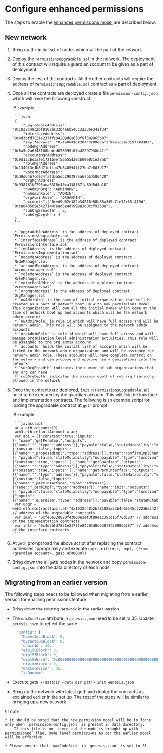 # Configure enhanced permissions

The steps to enable the [enhanced permissions model](../../Concepts/Permissioning/Enhanced/EnhancedPermissionsOverview.md)
are described below:

## New network

1. Bring up the initial set of nodes which will be part of the network
1. Deploy the `PermissionsUpgradable.sol` in the network. The deployment of this contract will require a guardian account to be given as a part of deployment.
1. Deploy the rest of the contracts. All the other contracts will require the address of `PermissionsUpgradable.sol` contract as a part of deployment.
1. Once all the contracts are deployed create a file `permission-config.json` which will have the following construct:

    !!! example

        ```json
        {
            "upgradableAddress": "0x1932c48b2bf8102ba33b4a6b545c32236e342f34",
            "interfaceAddress": "0x4d3bfd7821e237ffe84209d8e638f9f309865b87",
            "implAddress": "0xfe0602d820f42800e3ef3f89e1c39cd15f78d283",
            "nodeMgrAddress": "0x8a5e2a6343108babed07899510fb42297938d41f",
            "accountMgrAddress": "0x9d13c6d3afe1721beef56b55d303b09e021e27ab",
            "roleMgrAddress": "0x1349f3e1b8d71effb47b840594ff27da7e603d17",
            "voterMgrAddress": "0xd9d64b7dc034fafdba5dc2902875a67b5d586420",
            "orgMgrAddress" : "0x938781b9796aea6376e40ca158f67fa89d5d8a18",
            "nwAdminOrg": "ADMINORG",
            "nwAdminRole" : "ADMIN",
            "orgAdminRole" : "ORGADMIN",
            "accounts":["0xed9d02e382b34818e88b88a309c7fe71e65f419d", "0xca843569e3427144cead5e4d5999a3d0ccf92b8e"],
            "subOrgBreadth" : 3,
            "subOrgDepth" : 4
        }
        ```

        * `upgradableAddress` is the address of deployed contract `PermissionsUpgradable.sol`
        * `interfaceAddress` is the address of deployed contract `PermissionsInterface.sol`
        * `implAddress` is the address of deployed contract `PermissionsImplementation.sol`
        * `nodeMgrAddress` is the address of deployed contract `NodeManager.sol`
        * `accountMgrAddress` is the address of deployed contract `AccountManager.sol`
        * `roleMgrAddress` is the address of deployed contract `RoleManager.sol`
        * `voterMgrAddress` is the address of deployed contract `VoterManager.sol`
        * `orgMgrAddress` is the address of deployed contract `OrgManager.sol`
        * `nwAdminOrg` is the name of initial organization that will be created as a part of network boot up with new permissions model. This organization will own all the initial nodes which come at the time of network boot up and accounts which will be the network admin account
        * `nwAdminRole` is role id which will have full access and will be network admin. This role will be assigned to the network admin accounts
        * `orgAdminRole` is role id which will have full access and will manage organization level administration activities. This role will be assigned to the org admin account
        * `accounts` holds the initial list of accounts which will be linked to the network admin organization and will be assigned the network admin role. These accounts will have complete control on the network and can propose and approve new organizations into the network
        * `subOrgBreadth` indicates the number of sub organizations that any org can have
        * `subOrgDepth` indicates the maximum depth of sub org hierarchy allowed in the network

1. Once the contracts are deployed, `init` in `PermissionsUpgradable.sol` need to be executed by the guardian account. This will link the interface and implementation contracts.
    The following is an example script for loading the upgradable contract at `geth` prompt:

    !!! example

        ```javascript
        ac = eth.accounts[0];
        web3.eth.defaultAccount = ac;
        var abi = [{"constant":true,"inputs":[],"name":"getPermImpl","outputs":[{"name":"","type":"address"}],"payable":false,"stateMutability":"view","type":"function"},{"constant":false,"inputs":[{"name":"_proposedImpl","type":"address"}],"name":"confirmImplChange","outputs":[],"payable":false,"stateMutability":"nonpayable","type":"function"},{"constant":true,"inputs":[],"name":"getGuardian","outputs":[{"name":"","type":"address"}],"payable":false,"stateMutability":"view","type":"function"},{"constant":true,"inputs":[],"name":"getPermInterface","outputs":[{"name":"","type":"address"}],"payable":false,"stateMutability":"view","type":"function"},{"constant":false,"inputs":[{"name":"_permInterface","type":"address"},{"name":"_permImpl","type":"address"}],"name":"init","outputs":[],"payable":false,"stateMutability":"nonpayable","type":"function"},{"inputs":[{"name":"_guardian","type":"address"}],"payable":false,"stateMutability":"nonpayable","type":"constructor"}];
        var upgr = web3.eth.contract(abi).at("0x1932c48b2bf8102ba33b4a6b545c32236e342f34"); // address of the upgradable contracts
        var impl = "0xfe0602d820f42800e3ef3f89e1c39cd15f78d283" // address of the implementation contracts
        var intr = "0x4d3bfd7821e237ffe84209d8e638f9f309865b87" // address of the interface contracts
        ```

1. At `geth` prompt load the above script after replacing the contract addresses appropriately and execute `upgr.init(intr, impl, {from: <guardian account>, gas: 4500000})`
1. Bring down the all `geth` nodes in the network and copy `permission-config.json` into the data directory of each node

## Migrating from an earlier version

The following steps needs to be followed when migrating from a earlier version for enabling permissions feature

* Bring down the running network in the earlier version.
* The `maxCodeSize` attribute in `genesis.json` need to be set to 35. Update `genesis.json` to reflect the same

    ```javascript
      "config": {
        "homesteadBlock": 0,
        "byzantiumBlock": 0,
        "chainId": 10,
        "eip150Block": 0,
        "eip155Block": 0,
        "eip150Hash": "0x0000000000000000000000000000000000000000000000000000000000000000",
        "eip158Block": 0,
        "maxCodeSize" : 35,
        "isQuorum":
    ```

* Execute `geth --datadir <data dir path> init genesis.json`
* Bring up the network with latest geth and deploy the contracts as explained earlier in the set up. The rest of the steps will be similar to bringing up a new network

!!! note

    * It should be noted that the new permission model will be in force only when `permission-config.json` is present in data directory.
        If this file is not there and the node is brought up with `--permissioned` flag, node level permissions as per the earlier model will be effective.

    * Please ensure that `maxCodeSize` in `genesis.json` is set to 35
